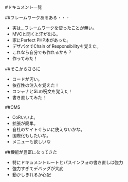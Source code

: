 #ドキュメント一覧

##フレームワークあるある・・・

*   実は…フレームワークを使ったことが無い。
*   MVCと聞くと汗が出る。
*   家にPerfect PHP本があった。
*   デザパタでChain of Responsibilityを覚えた。
*   これなら自分でも作れるかも？ 
*   作ってみた！

##そこからさらに

*   コードが汚い。
*   依存性の注入を覚えた！
*   コンテナとSLの呪文を覚えた！
*   書き直してみた！

##CMS

*   CoRいいよ。
*   拡張が簡単。
*   自社のサイトぐらいに使えないかな。
*   国際化もしたいな。
*   メニューも欲しいな

##機能が豊富になってきた

*   特にドキュメントルートとパスインフォの書き直しは強力
*   強力すぎてデバッグが大変
*   動かしきれるか心配
